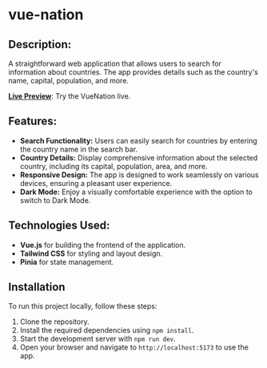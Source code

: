# vue-nation

## Description:

A straightforward web application that allows users to search for information about countries. The app provides details such as the country's name, capital, population, and more.

**[Live Preview](https://harmonious-babka-904b55.netlify.app)**: Try the VueNation live.

## Features:

- **Search Functionality:** Users can easily search for countries by entering the country name in the search bar.
- **Country Details:** Display comprehensive information about the selected country, including its capital, population, area, and more.
- **Responsive Design:** The app is designed to work seamlessly on various devices, ensuring a pleasant user experience.
- **Dark Mode:** Enjoy a visually comfortable experience with the option to switch to Dark Mode.

## Technologies Used:

- **Vue.js** for building the frontend of the application.
- **Tailwind CSS** for styling and layout design.
- **Pinia** for state management.

## Installation

To run this project locally, follow these steps:

1. Clone the repository.
2. Install the required dependencies using `npm install`.
3. Start the development server with `npm run dev`.
4. Open your browser and navigate to `http://localhost:5173` to use the app.
